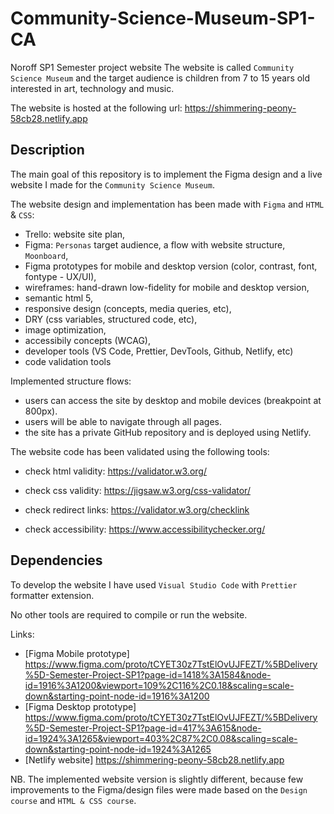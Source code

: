 # Community-Science-Museum-SP1-CA

<!-- A simple overview of use/purpose. -->

Noroff SP1 Semester project website The website is called `Community Science Museum` and the target audience is children from 7 to 15 years old interested in art, technology and music.

The website is hosted at the following url: <https://shimmering-peony-58cb28.netlify.app>

## Description

<!-- An in-depth paragraph about your project and overview of use. -->

The main goal of this repository is to implement the Figma design and a live website I made for the `Community Science Museum`.

The website design and implementation has been made with `Figma` and `HTML` & `CSS`:

- Trello: website site plan,
- Figma: `Personas` target audience, a flow with website structure, `Moonboard`,
- Figma prototypes for mobile and desktop version (color, contrast, font, fontype - UX/UI),
- wireframes: hand-drawn low-fidelity for mobile and desktop version,
- semantic html 5,
- responsive design (concepts, media queries, etc),
- DRY (css variables, structured code, etc),
- image optimization,
- accessibily concepts (WCAG),
- developer tools (VS Code, Prettier, DevTools, Github, Netlify, etc)
- code validation tools

Implemented structure flows:

- users can access the site by desktop and mobile devices (breakpoint at 800px).
- users will be able to navigate through all pages.
- the site has a private GitHub repository and is deployed using Netlify.

The website code has been validated using the following tools:

- check html validity: <https://validator.w3.org/>

- check css validity: <https://jigsaw.w3.org/css-validator/>

- check redirect links: <https://validator.w3.org/checklink>

- check accessibility: <https://www.accessibilitychecker.org/>

## Dependencies

<!-- - Describe any prerequisites, libraries, OS version, etc., needed before installing the program.
- ex. Windows 10 -->

To develop the website I have used `Visual Studio Code` with `Prettier` formatter extension.

No other tools are required to compile or run the website.

Links:

- [Figma Mobile prototype] <https://www.figma.com/proto/tCYET30z7TstElOvUJFEZT/%5BDelivery%5D-Semester-Project-SP1?page-id=1418%3A1584&node-id=1916%3A1200&viewport=109%2C116%2C0.18&scaling=scale-down&starting-point-node-id=1916%3A1200>
- [Figma Desktop prototype] <https://www.figma.com/proto/tCYET30z7TstElOvUJFEZT/%5BDelivery%5D-Semester-Project-SP1?page-id=417%3A615&node-id=1924%3A1265&viewport=403%2C87%2C0.08&scaling=scale-down&starting-point-node-id=1924%3A1265>
- [Netlify website] <https://shimmering-peony-58cb28.netlify.app>

NB. The implemented website version is slightly different, because few improvements to the Figma/design files were made based on the `Design course` and `HTML & CSS course`.
